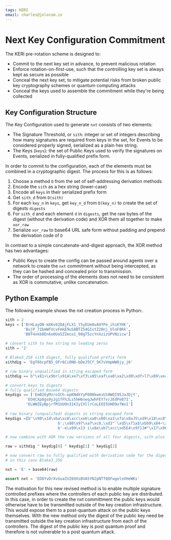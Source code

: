 ```yaml
---
tags: KERI
email: charles@jolocom.io
---
```


# Next Key Configuration Commitment

The KERI pre-rotation scheme is designed to:
* Commit to the next key set in advance, to prevent malicious rotation
* Enforce rotation-on-first-use, such that the controlling key set is always kept as secure as possible
* Conceal the next key set, to mitigate potential risks from broken public key cryptography schemes or quantum computing attacks
* Conceal the keys used to assemble the commitment while they're being collected

## Key Configuration Structure

The Key Configuration used to generate `nxt` consists of two elements:
* The Signature Threshold, or `sith`: integer or set of integers describing how many signatures are required from keys in the set, for Events to be considered properly signed, serialized as a plain hex string.
* The Keys (`keys`): the set of Public Keys used to verify the signatures on Events, serialized in fully-qualified prefix form.

In order to commit to the configuration, each of the elements must be combined in a cryptographic digest. The process for this is as follows:
1. Choose a method `D` from the set of self-addressing derivation methods
2. Encode the `sith` as a hex string (lower-case)
3. Encode all `keys` in their serialized prefix form
4. Get `sith_d` from `D(sith)`
5. For each `key_n` in `keys`, get `key_n_d` from `D(key_n)` to create the set of digests `digests`
6. For `sith_d` and each element `d` in `digests`, get the raw bytes of the digest (without the derivation code) and XOR them all together to make `xor_raw`
7. Serialize `xor_raw` to base64 URL safe form without padding and prepend the derivation code of `D`

In contrast to a simple concatenate-and-digest approach, the XOR method has two advantages:
* Public Keys to create the config can be passed around agents over a network to create the `nxt` commitment without being intercepted, as they can be hashed and concealed prior to transmission.
* The order of processing of the elements does not need to be consistent as XOR is commutative, unlike concatenation.

## Python Example
The following example shows the nxt creation process in Python:.
``` python
sith = 2
keys = ['BrHLayDN-mXKv62DAjFLX1_Y5yEUe0vA9YPe_ihiKYHE',
        'BujP_71bmWFVcvFmkE9uS8BTZ54GIstZ20nj_UloF8Rk',
        'B8T4xkb8En6o0Uo5ZImco1_08gT5zcYnXzizUPVNzicw']
            
# convert sith to hex string no leading zeros
sith = '2'

# Blake3_256 sith digest, fully qualified prefix form
sithdig = 'EgT6bcpFB5_OFr6Ci0N8-bDeJ5Cf_5K7vVmpWW8jy_j0'

# raw binary unqualified in string escaped form
sithdig == b"\x81>\x9br\x91A\xe7\xf3\x85\xaf\xa0\xa2\xd0\xdf>l7\x89\xe4'\xff\xe4\xae\xefVjV[\xc8\xf2\xfe="

# convert keys to digests
# fully qualified Base64 digests
keydigs == ['EmB26yMzroICh-opKNdkYyP000kwevU18WQI95JaJDjY',
         'EO4CXp8gs0yJg1fFhJLs5hH6neqJwhFEY7vrJEdPe87I',
         'ELWWZEyBpjrfM1UU0n31KIyIXllrCoLEOI5UHD9x7WxI']
         
# raw binary (unqualifed) digests in string escaped form
keydigs =[b'\x98\x1d\xba\xc8\xcc\xeb\xa0\x80\xa1\xfa\x8aJ5\xd9\x18\xc8\xfd4\xd2L\x1e\xbdM|Y\x02=\xe4\x96\x89\x0e6',
                       b';\x80\x97\xa7\xc8,\xd3"`\xd5\xf1a$\xbb9\x84~\xa7z\xa2p\x84Q\x18\xee\xfa\xc9\x11\xd3\xde\xf3\xb2',
                       b'-e\x99\x13 i\x8e\xb7\xcc\xd5E4\x9f}J#"\x17\x96Z\xc2\xa0\xb1\x0e#\x95\x07\x0f\xdc{[\x12']

# now combine with XOR the raw versions of all four digests, sith plus three keys. In python must first convert to integers in order to use XOR = ^

raw = sithdig ^ keydig[0] ^ keydig[1] ^ keydig[2]

# now convert raw to fully qualified with derivation code for the digest algorithm
# in this case Blake3_256

nxt = 'E' + base64(raw)

assert nxt = 'ED8YvDrXvGuaIVZ69XsBVA5YN2pNTfQOFwgeloVHeWKs'


```

The motivation for this new revised method is to enable multiple signature controlled prefixes where the controllers of each public key are distributed. In this case, in order to create the nxt committment the public keys would otherwise have to be transmitted outside of the key creation infrastructure. This would expose them to a post-quantum attack on the public keys themselves. With the new method only the digest of the public key need be transmitted outside the key creation infrastructure from each of the controllers. The digest of the public key is post quantum proof and therefore is not vulnerable to a post quantum attack.
